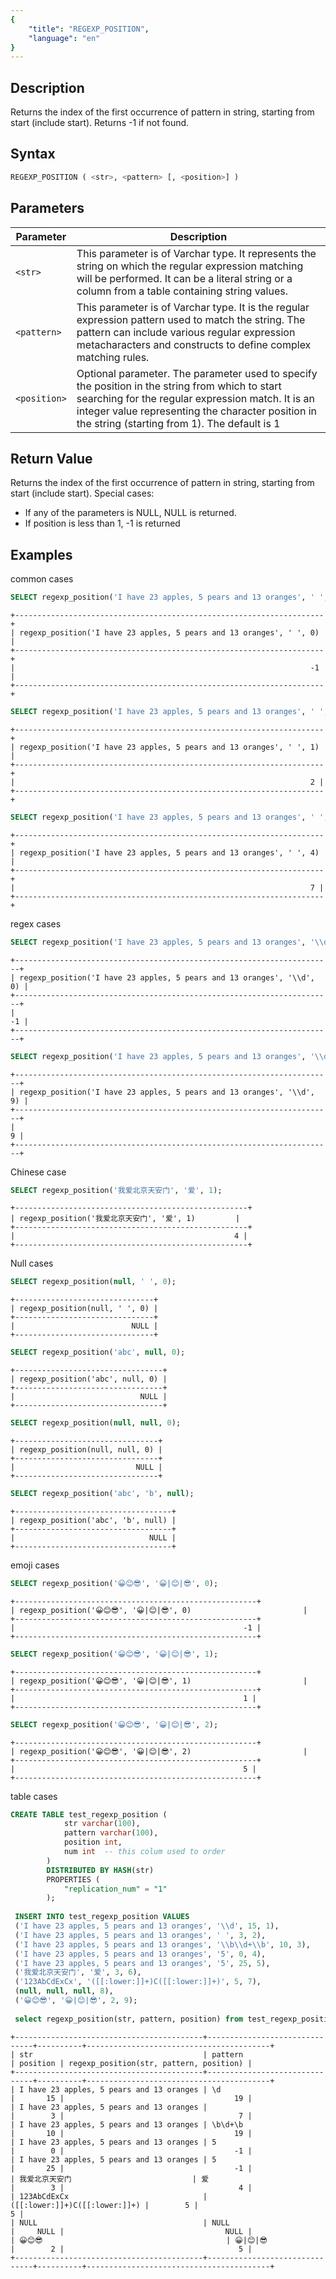 ```yaml
---
{
    "title": "REGEXP_POSITION",
    "language": "en"
}
---
```


## Description

Returns the index of the first occurrence of pattern in string, starting from start (include start). Returns -1 if not found.

## Syntax

```sql
REGEXP_POSITION ( <str>, <pattern> [, <position>] )
```

## Parameters

| Parameter      | Description                           |
|---------|------------------------------|
| `<str>` | This parameter is of Varchar type. It represents the string on which the regular expression matching will be performed. It can be a literal string or a column from a table containing string values.                     |
| `<pattern>` | This parameter is of Varchar type. It is the regular expression pattern used to match the string. The pattern can include various regular expression metacharacters and constructs to define complex matching rules.   |
| `<position>` | Optional parameter. The parameter used to specify the position in the string from which to start searching for the regular expression match. It is an integer value representing the character position in the string (starting from 1). The default is 1 |

## Return Value

Returns the index of the first occurrence of pattern in string, starting from start (include start). Special cases:

- If any of the parameters is NULL, NULL is returned.
- If position is less than 1, -1 is returned

## Examples

common cases
```sql
SELECT regexp_position('I have 23 apples, 5 pears and 13 oranges', ' ', 0);
```
```text
+---------------------------------------------------------------------+
| regexp_position('I have 23 apples, 5 pears and 13 oranges', ' ', 0) |
+---------------------------------------------------------------------+
|                                                                  -1 |
+---------------------------------------------------------------------+
```

```sql
SELECT regexp_position('I have 23 apples, 5 pears and 13 oranges', ' ', 1);
```
```text
+---------------------------------------------------------------------+
| regexp_position('I have 23 apples, 5 pears and 13 oranges', ' ', 1) |
+---------------------------------------------------------------------+
|                                                                  2 |
+---------------------------------------------------------------------+
```

```sql
SELECT regexp_position('I have 23 apples, 5 pears and 13 oranges', ' ', 4);
```
```text
+---------------------------------------------------------------------+
| regexp_position('I have 23 apples, 5 pears and 13 oranges', ' ', 4) |
+---------------------------------------------------------------------+
|                                                                  7 |
+---------------------------------------------------------------------+
```

regex cases
```sql
SELECT regexp_position('I have 23 apples, 5 pears and 13 oranges', '\\d', 0);
```
```text
+-----------------------------------------------------------------------+
| regexp_position('I have 23 apples, 5 pears and 13 oranges', '\\d', 0) |
+-----------------------------------------------------------------------+
|                                                                    -1 |
+-----------------------------------------------------------------------+
```

```sql
SELECT regexp_position('I have 23 apples, 5 pears and 13 oranges', '\\d', 9);
```
```text
+-----------------------------------------------------------------------+
| regexp_position('I have 23 apples, 5 pears and 13 oranges', '\\d', 9) |
+-----------------------------------------------------------------------+
|                                                                     9 |
+-----------------------------------------------------------------------+
```

Chinese case
```sql
SELECT regexp_position('我爱北京天安门', '爱', 1);
```
```text
+----------------------------------------------------+
| regexp_position('我爱北京天安门', '爱', 1)         |
+----------------------------------------------------+
|                                                 4 |
+----------------------------------------------------+
```

Null cases
```sql
SELECT regexp_position(null, ' ', 0);
```
```text
+-------------------------------+
| regexp_position(null, ' ', 0) |
+-------------------------------+
|                          NULL |
+-------------------------------+
```

```sql
SELECT regexp_position('abc', null, 0);
```
```text
+---------------------------------+
| regexp_position('abc', null, 0) |
+---------------------------------+
|                            NULL |
+---------------------------------+
```

```sql
SELECT regexp_position(null, null, 0);
```
```text
+--------------------------------+
| regexp_position(null, null, 0) |
+--------------------------------+
|                           NULL |
+--------------------------------+
```

```sql
SELECT regexp_position('abc', 'b', null);
```
```text
+-----------------------------------+
| regexp_position('abc', 'b', null) |
+-----------------------------------+
|                              NULL |
+-----------------------------------+
```

emoji cases
```sql
SELECT regexp_position('😀😊😎', '😀|😊|😎', 0);
```
```text
+------------------------------------------------------+
| regexp_position('😀😊😎', '😀|😊|😎', 0)                         |
+------------------------------------------------------+
|                                                   -1 |
+------------------------------------------------------+
```
```sql
SELECT regexp_position('😀😊😎', '😀|😊|😎', 1);
```
```text
+------------------------------------------------------+
| regexp_position('😀😊😎', '😀|😊|😎', 1)                         |
+------------------------------------------------------+
|                                                   1 |
+------------------------------------------------------+
```
```sql
SELECT regexp_position('😀😊😎', '😀|😊|😎', 2);
```
```text
+------------------------------------------------------+
| regexp_position('😀😊😎', '😀|😊|😎', 2)                         |
+------------------------------------------------------+
|                                                   5 |
+------------------------------------------------------+
```

table cases
```sql
CREATE TABLE test_regexp_position (
            str varchar(100),                      
            pattern varchar(100),             
            position int,
            num int  -- this colum used to order
        )
        DISTRIBUTED BY HASH(str)
        PROPERTIES (
            "replication_num" = "1"
        );
        
 INSERT INTO test_regexp_position VALUES 
 ('I have 23 apples, 5 pears and 13 oranges', '\\d', 15, 1),
 ('I have 23 apples, 5 pears and 13 oranges', ' ', 3, 2),
 ('I have 23 apples, 5 pears and 13 oranges', '\\b\\d+\\b', 10, 3),
 ('I have 23 apples, 5 pears and 13 oranges', '5', 0, 4),
 ('I have 23 apples, 5 pears and 13 oranges', '5', 25, 5),
 ('我爱北京天安门', '爱', 3, 6),
 ('123AbCdExCx', '([[:lower:]]+)C([[:lower:]]+)', 5, 7),
 (null, null, null, 8),
 ('😀😊😎', '😀|😊|😎', 2, 9);
 
 select regexp_position(str, pattern, position) from test_regexp_position order by num;
```
```text
+------------------------------------------+-------------------------------+----------+-----------------------------------------+
| str                                      | pattern                       | position | regexp_position(str, pattern, position) |
+------------------------------------------+-------------------------------+----------+-----------------------------------------+
| I have 23 apples, 5 pears and 13 oranges | \d                            |       15 |                                      19 |
| I have 23 apples, 5 pears and 13 oranges |                               |        3 |                                       7 |
| I have 23 apples, 5 pears and 13 oranges | \b\d+\b                       |       10 |                                      19 |
| I have 23 apples, 5 pears and 13 oranges | 5                             |        0 |                                      -1 |
| I have 23 apples, 5 pears and 13 oranges | 5                             |       25 |                                      -1 |
| 我爱北京天安门                           | 爱                            |        3 |                                       4 |
| 123AbCdExCx                              | ([[:lower:]]+)C([[:lower:]]+) |        5 |                                       5 |
| NULL                                     | NULL                          |     NULL |                                    NULL |
| 😀😊😎                                         | 😀|😊|😎                            |        2 |                                       5 |
+------------------------------------------+-------------------------------+----------+-----------------------------------------+
```

